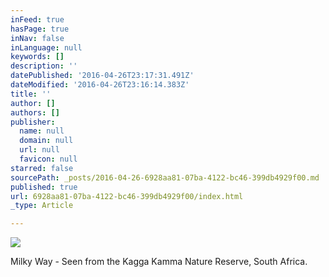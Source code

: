 ```yaml
---
inFeed: true
hasPage: true
inNav: false
inLanguage: null
keywords: []
description: ''
datePublished: '2016-04-26T23:17:31.491Z'
dateModified: '2016-04-26T23:16:14.383Z'
title: ''
author: []
authors: []
publisher:
  name: null
  domain: null
  url: null
  favicon: null
starred: false
sourcePath: _posts/2016-04-26-6928aa81-07ba-4122-bc46-399db4929f00.md
published: true
url: 6928aa81-07ba-4122-bc46-399db4929f00/index.html
_type: Article

---
```

![](https://the-grid-user-content.s3-us-west-2.amazonaws.com/bc261bae-86e5-42cb-9fe8-2ea261e5eb9e.jpg)

Milky Way - Seen from the Kagga Kamma Nature Reserve, South Africa.